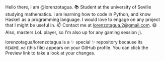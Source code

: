 Hello there, I am @lorenzotagua.
📚 Student at the university of Seville studying mathematics.
I am learning how to code in Python, and know Haskell as a programming language.
I would love to engage on any project that I might be useful in.
📫 Contact me at lorenzotagua.2@gmail.com.
😄 Also, masters LoL player, so I'm also up for any gaming session ;).

lorenzotagua/lorenzotagua is a ✨ special ✨ repository because its `README.md` (this file) appears on your GitHub profile.
You can click the Preview link to take a look at your changes.
